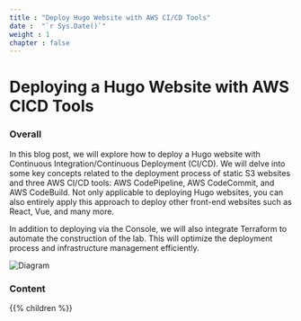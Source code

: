 ```yaml
---
title : "Deploy Hugo Website with AWS CI/CD Tools"
date :  "`r Sys.Date()`" 
weight : 1 
chapter : false
---
```

# Deploying a Hugo Website with AWS CICD Tools

### Overall

In this blog post, we will explore how to deploy a Hugo website with Continuous Integration/Continuous Deployment (CI/CD). We will delve into some key concepts related to the deployment process of static S3 websites and three AWS CI/CD tools: AWS CodePipeline, AWS CodeCommit, and AWS CodeBuild. Not only applicable to deploying Hugo websites, you can also entirely apply this approach to deploy other front-end websites such as React, Vue, and many more.

In addition to deploying via the Console, we will also integrate Terraform to automate the construction of the lab. This will optimize the deployment process and infrastructure management efficiently.

![Diagram](/images/diagram.png)

### Content

{{% children  %}}

